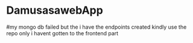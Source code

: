 # DamusasawebApp
#my mongo db failed but the i have the endpoints created kindly use the repo only i havent gotten to the frontend part
